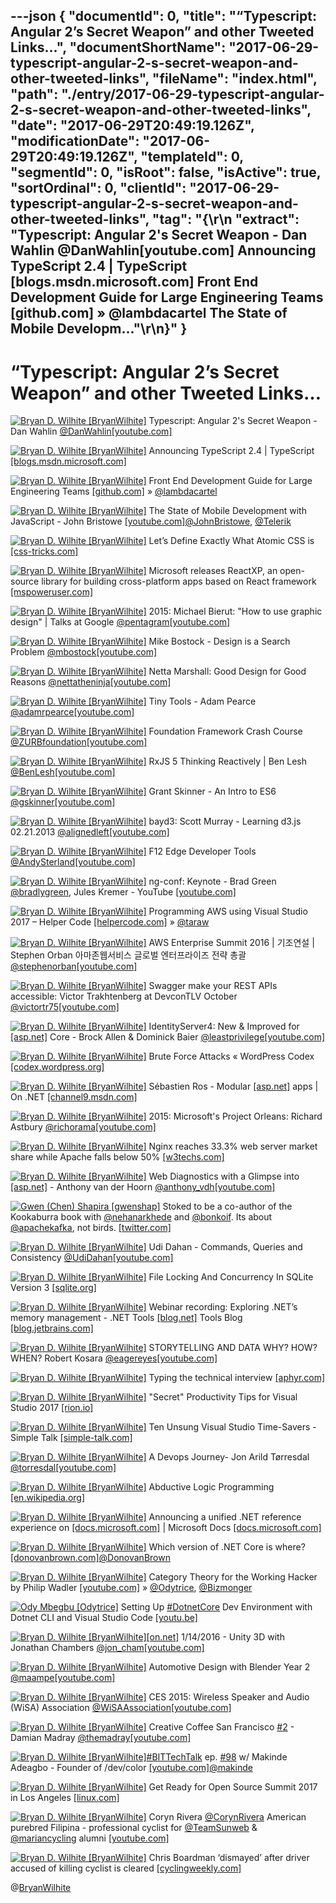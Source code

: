 ---json
{
  "documentId": 0,
  "title": "“Typescript: Angular 2’s Secret Weapon” and other Tweeted Links…",
  "documentShortName": "2017-06-29-typescript-angular-2-s-secret-weapon-and-other-tweeted-links",
  "fileName": "index.html",
  "path": "./entry/2017-06-29-typescript-angular-2-s-secret-weapon-and-other-tweeted-links",
  "date": "2017-06-29T20:49:19.126Z",
  "modificationDate": "2017-06-29T20:49:19.126Z",
  "templateId": 0,
  "segmentId": 0,
  "isRoot": false,
  "isActive": true,
  "sortOrdinal": 0,
  "clientId": "2017-06-29-typescript-angular-2-s-secret-weapon-and-other-tweeted-links",
  "tag": "{\r\n  \"extract\": \"Typescript: Angular 2's Secret Weapon - Dan Wahlin @DanWahlin[youtube.com] Announcing TypeScript 2.4 | TypeScript [blogs.msdn.microsoft.com] Front End Development Guide for Large Engineering Teams [github.com] » @lambdacartel The State of Mobile Developm...\"\r\n}"
}
---

# “Typescript: Angular 2’s Secret Weapon” and other Tweeted Links…

[<img alt="Bryan D. Wilhite [BryanWilhite]" src="https://songhay.blob.core.windows.net/shared-social-twitter/BryanWilhite.jpeg">](http://t.co/UNdqV0Z1zz "Bryan D. Wilhite [BryanWilhite]") Typescript: Angular 2's Secret Weapon - Dan Wahlin [@DanWahlin](http://twitter.com/DanWahlin)[[youtube.com]](https://www.youtube.com/watch?v=e3djIqAGqZo)

[<img alt="Bryan D. Wilhite [BryanWilhite]" src="https://songhay.blob.core.windows.net/shared-social-twitter/BryanWilhite.jpeg">](http://t.co/UNdqV0Z1zz "Bryan D. Wilhite [BryanWilhite]") Announcing TypeScript 2.4 | TypeScript [[blogs.msdn.microsoft.com]](https://blogs.msdn.microsoft.com/typescript/2017/06/27/announcing-typescript-2-4/)

[<img alt="Bryan D. Wilhite [BryanWilhite]" src="https://songhay.blob.core.windows.net/shared-social-twitter/BryanWilhite.jpeg">](http://t.co/UNdqV0Z1zz "Bryan D. Wilhite [BryanWilhite]") Front End Development Guide for Large Engineering Teams [[github.com]](https://github.com/grab/front-end-guide) » [@lambdacartel](http://twitter.com/lambdacartel)

[<img alt="Bryan D. Wilhite [BryanWilhite]" src="https://songhay.blob.core.windows.net/shared-social-twitter/BryanWilhite.jpeg">](http://t.co/UNdqV0Z1zz "Bryan D. Wilhite [BryanWilhite]") The State of Mobile Development with JavaScript - John Bristowe [[youtube.com]](https://www.youtube.com/watch?v=Vx5jcS89q7k)[@JohnBristowe](http://twitter.com/JohnBristowe), [@Telerik](http://twitter.com/Telerik)

[<img alt="Bryan D. Wilhite [BryanWilhite]" src="https://songhay.blob.core.windows.net/shared-social-twitter/BryanWilhite.jpeg">](http://t.co/UNdqV0Z1zz "Bryan D. Wilhite [BryanWilhite]") Let’s Define Exactly What Atomic CSS is [[css-tricks.com]](https://css-tricks.com/lets-define-exactly-atomic-css/)

[<img alt="Bryan D. Wilhite [BryanWilhite]" src="https://songhay.blob.core.windows.net/shared-social-twitter/BryanWilhite.jpeg">](http://t.co/UNdqV0Z1zz "Bryan D. Wilhite [BryanWilhite]") Microsoft releases ReactXP, an open-source library for building cross-platform apps based on React framework [[mspoweruser.com]](https://mspoweruser.com/microsoft-releases-reactxp-open-source-library-building-cross-platform-apps-based-react-framework/)

[<img alt="Bryan D. Wilhite [BryanWilhite]" src="https://songhay.blob.core.windows.net/shared-social-twitter/BryanWilhite.jpeg">](http://t.co/UNdqV0Z1zz "Bryan D. Wilhite [BryanWilhite]") 2015: Michael Bierut: "How to use graphic design" | Talks at Google [@pentagram](http://twitter.com/pentagram)[[youtube.com]](https://www.youtube.com/watch?v=7NuKb9mk0ac)

[<img alt="Bryan D. Wilhite [BryanWilhite]" src="https://songhay.blob.core.windows.net/shared-social-twitter/BryanWilhite.jpeg">](http://t.co/UNdqV0Z1zz "Bryan D. Wilhite [BryanWilhite]") Mike Bostock - Design is a Search Problem [@mbostock](http://twitter.com/mbostock)[[youtube.com]](https://www.youtube.com/watch?v=fThhbt23SGM)

[<img alt="Bryan D. Wilhite [BryanWilhite]" src="https://songhay.blob.core.windows.net/shared-social-twitter/BryanWilhite.jpeg">](http://t.co/UNdqV0Z1zz "Bryan D. Wilhite [BryanWilhite]") Netta Marshall: Good Design for Good Reasons [@nettatheninja](http://twitter.com/nettatheninja)[[youtube.com]](https://www.youtube.com/watch?v=a8aJRDEksA8)

[<img alt="Bryan D. Wilhite [BryanWilhite]" src="https://songhay.blob.core.windows.net/shared-social-twitter/BryanWilhite.jpeg">](http://t.co/UNdqV0Z1zz "Bryan D. Wilhite [BryanWilhite]") Tiny Tools - Adam Pearce [@adamrpearce](http://twitter.com/adamrpearce)[[youtube.com]](https://www.youtube.com/watch?v=_5ky0AYq_Dg)

[<img alt="Bryan D. Wilhite [BryanWilhite]" src="https://songhay.blob.core.windows.net/shared-social-twitter/BryanWilhite.jpeg">](http://t.co/UNdqV0Z1zz "Bryan D. Wilhite [BryanWilhite]") Foundation Framework Crash Course [@ZURBfoundation](http://twitter.com/ZURBfoundation)[[youtube.com]](https://www.youtube.com/watch?v=DEu5xYEZx18)

[<img alt="Bryan D. Wilhite [BryanWilhite]" src="https://songhay.blob.core.windows.net/shared-social-twitter/BryanWilhite.jpeg">](http://t.co/UNdqV0Z1zz "Bryan D. Wilhite [BryanWilhite]") RxJS 5 Thinking Reactively | Ben Lesh [@BenLesh](http://twitter.com/BenLesh)[[youtube.com]](https://www.youtube.com/watch?v=3LKMwkuK0ZE)

[<img alt="Bryan D. Wilhite [BryanWilhite]" src="https://songhay.blob.core.windows.net/shared-social-twitter/BryanWilhite.jpeg">](http://t.co/UNdqV0Z1zz "Bryan D. Wilhite [BryanWilhite]") Grant Skinner - An Intro to ES6 [@gskinner](http://twitter.com/gskinner)[[youtube.com]](https://www.youtube.com/watch?v=oTCGcDfFc00)

[<img alt="Bryan D. Wilhite [BryanWilhite]" src="https://songhay.blob.core.windows.net/shared-social-twitter/BryanWilhite.jpeg">](http://t.co/UNdqV0Z1zz "Bryan D. Wilhite [BryanWilhite]") bayd3: Scott Murray - Learning d3.js 02.21.2013 [@alignedleft](http://twitter.com/alignedleft)[[youtube.com]](https://www.youtube.com/watch?v=ISPiQ-iRa7E)

[<img alt="Bryan D. Wilhite [BryanWilhite]" src="https://songhay.blob.core.windows.net/shared-social-twitter/BryanWilhite.jpeg">](http://t.co/UNdqV0Z1zz "Bryan D. Wilhite [BryanWilhite]") F12 Edge Developer Tools [@AndySterland](http://twitter.com/AndySterland)[[youtube.com]](https://www.youtube.com/watch?v=1EKUmwFfWxg)

[<img alt="Bryan D. Wilhite [BryanWilhite]" src="https://songhay.blob.core.windows.net/shared-social-twitter/BryanWilhite.jpeg">](http://t.co/UNdqV0Z1zz "Bryan D. Wilhite [BryanWilhite]") ng-conf: Keynote - Brad Green [@bradlygreen](http://twitter.com/bradlygreen), Jules Kremer - YouTube [[youtube.com]](https://www.youtube.com/watch?v=gdlpE9vPQFs)

[<img alt="Bryan D. Wilhite [BryanWilhite]" src="https://songhay.blob.core.windows.net/shared-social-twitter/BryanWilhite.jpeg">](http://t.co/UNdqV0Z1zz "Bryan D. Wilhite [BryanWilhite]") Programming AWS using Visual Studio 2017 – Helper Code [[helpercode.com]](https://helpercode.com/2017/04/06/programming-aws-using-visual-studio-2017/) » [@taraw](http://twitter.com/taraw)

[<img alt="Bryan D. Wilhite [BryanWilhite]" src="https://songhay.blob.core.windows.net/shared-social-twitter/BryanWilhite.jpeg">](http://t.co/UNdqV0Z1zz "Bryan D. Wilhite [BryanWilhite]") AWS Enterprise Summit 2016 | 기조연설 | Stephen Orban 아마존웹서비스 글로벌 엔터프라이즈 전략 총괄 [@stephenorban](http://twitter.com/stephenorban)[[youtube.com]](https://www.youtube.com/watch?v=oHLw9sVdDB0)

[<img alt="Bryan D. Wilhite [BryanWilhite]" src="https://songhay.blob.core.windows.net/shared-social-twitter/BryanWilhite.jpeg">](http://t.co/UNdqV0Z1zz "Bryan D. Wilhite [BryanWilhite]") Swagger make your REST APIs accessible: Victor Trakhtenberg at DevconTLV October [@victortr75](http://twitter.com/victortr75)[[youtube.com]](https://www.youtube.com/watch?v=U_lCrFpvXyY)

[<img alt="Bryan D. Wilhite [BryanWilhite]" src="https://songhay.blob.core.windows.net/shared-social-twitter/BryanWilhite.jpeg">](http://t.co/UNdqV0Z1zz "Bryan D. Wilhite [BryanWilhite]") IdentityServer4: New &amp; Improved for [[asp.net]](http://ASP.NET) Core - Brock Allen &amp; Dominick Baier [@leastprivilege](http://twitter.com/leastprivilege)[[youtube.com]](https://www.youtube.com/watch?v=YXdJ2HLAOdE)

[<img alt="Bryan D. Wilhite [BryanWilhite]" src="https://songhay.blob.core.windows.net/shared-social-twitter/BryanWilhite.jpeg">](http://t.co/UNdqV0Z1zz "Bryan D. Wilhite [BryanWilhite]") Brute Force Attacks « WordPress Codex [[codex.wordpress.org]](https://codex.wordpress.org/Brute_Force_Attacks)

[<img alt="Bryan D. Wilhite [BryanWilhite]" src="https://songhay.blob.core.windows.net/shared-social-twitter/BryanWilhite.jpeg">](http://t.co/UNdqV0Z1zz "Bryan D. Wilhite [BryanWilhite]") Sébastien Ros - Modular [[asp.net]](http://ASP.NET) apps | On .NET [[channel9.msdn.com]](https://channel9.msdn.com/Shows/On-NET/Sbastien-Ros-Modular-ASPNET-apps)

[<img alt="Bryan D. Wilhite [BryanWilhite]" src="https://songhay.blob.core.windows.net/shared-social-twitter/BryanWilhite.jpeg">](http://t.co/UNdqV0Z1zz "Bryan D. Wilhite [BryanWilhite]") 2015: Microsoft's Project Orleans: Richard Astbury [@richorama](http://twitter.com/richorama)[[youtube.com]](https://www.youtube.com/watch?v=HC-Drf8F18I)

[<img alt="Bryan D. Wilhite [BryanWilhite]" src="https://songhay.blob.core.windows.net/shared-social-twitter/BryanWilhite.jpeg">](http://t.co/UNdqV0Z1zz "Bryan D. Wilhite [BryanWilhite]") Nginx reaches 33.3% web server market share while Apache falls below 50% [[w3techs.com]](https://w3techs.com/blog/entry/nginx_reaches_33_3_percent_web_server_market_share_while_apache_falls_below_50_percent)

[<img alt="Bryan D. Wilhite [BryanWilhite]" src="https://songhay.blob.core.windows.net/shared-social-twitter/BryanWilhite.jpeg">](http://t.co/UNdqV0Z1zz "Bryan D. Wilhite [BryanWilhite]") Web Diagnostics with a Glimpse into [[asp.net]](http://ASP.NET) - Anthony van der Hoorn [@anthony_vdh](http://twitter.com/anthony_vdh)[[youtube.com]](https://www.youtube.com/watch?v=ZHms4njwF2M&list=PLDX4Kl0PCdaIUNhHSagR4z8KtIyYhqGJq)

[<img alt="Gwen (Chen) Shapira [gwenshap]" src="https://songhay.blob.core.windows.net/shared-social-twitter/gwenshap.jpg">](http://t.co/Z7ZA3gKLOV "Gwen (Chen) Shapira [gwenshap]") Stoked to be a co-author of the Kookaburra book with [@nehanarkhede](http://twitter.com/nehanarkhede) and [@bonkoif](http://twitter.com/bonkoif). Its about [@apachekafka](http://twitter.com/apachekafka), not birds. [[twitter.com]](https://twitter.com/gwenshap/status/656822006378139648/photo/1)

[<img alt="Bryan D. Wilhite [BryanWilhite]" src="https://songhay.blob.core.windows.net/shared-social-twitter/BryanWilhite.jpeg">](http://t.co/UNdqV0Z1zz "Bryan D. Wilhite [BryanWilhite]") Udi Dahan - Commands, Queries and Consistency [@UdiDahan](http://twitter.com/UdiDahan)[[youtube.com]](https://www.youtube.com/watch?v=2EDyxoS5N7M)

[<img alt="Bryan D. Wilhite [BryanWilhite]" src="https://songhay.blob.core.windows.net/shared-social-twitter/BryanWilhite.jpeg">](http://t.co/UNdqV0Z1zz "Bryan D. Wilhite [BryanWilhite]") File Locking And Concurrency In SQLite Version 3 [[sqlite.org]](https://sqlite.org/lockingv3.html)

[<img alt="Bryan D. Wilhite [BryanWilhite]" src="https://songhay.blob.core.windows.net/shared-social-twitter/BryanWilhite.jpeg">](http://t.co/UNdqV0Z1zz "Bryan D. Wilhite [BryanWilhite]") Webinar recording: Exploring .NET’s memory management - .NET Tools [[blog.net]](http://Blog.NET) Tools Blog [[blog.jetbrains.com]](https://blog.jetbrains.com/dotnet/2017/04/07/webinar-recording-exploring-nets-memory-management/)

[<img alt="Bryan D. Wilhite [BryanWilhite]" src="https://songhay.blob.core.windows.net/shared-social-twitter/BryanWilhite.jpeg">](http://t.co/UNdqV0Z1zz "Bryan D. Wilhite [BryanWilhite]") STORYTELLING AND DATA WHY? HOW? WHEN? Robert Kosara [@eagereyes](http://twitter.com/eagereyes)[[youtube.com]](https://www.youtube.com/watch?v=PMtWFjjVM5E)

[<img alt="Bryan D. Wilhite [BryanWilhite]" src="https://songhay.blob.core.windows.net/shared-social-twitter/BryanWilhite.jpeg">](http://t.co/UNdqV0Z1zz "Bryan D. Wilhite [BryanWilhite]") Typing the technical interview [[aphyr.com]](https://aphyr.com/posts/342-typing-the-technical-interview)

[<img alt="Bryan D. Wilhite [BryanWilhite]" src="https://songhay.blob.core.windows.net/shared-social-twitter/BryanWilhite.jpeg">](http://t.co/UNdqV0Z1zz "Bryan D. Wilhite [BryanWilhite]") "Secret" Productivity Tips for Visual Studio 2017 [[rion.io]](http://rion.io/2017/04/07/secret-productivity-tips-for-visual-studio-2017/)

[<img alt="Bryan D. Wilhite [BryanWilhite]" src="https://songhay.blob.core.windows.net/shared-social-twitter/BryanWilhite.jpeg">](http://t.co/UNdqV0Z1zz "Bryan D. Wilhite [BryanWilhite]") Ten Unsung Visual Studio Time-Savers - Simple Talk [[simple-talk.com]](https://www.simple-talk.com/dotnet/net-development/ten-unsung-visual-studio-time-savers/)

[<img alt="Bryan D. Wilhite [BryanWilhite]" src="https://songhay.blob.core.windows.net/shared-social-twitter/BryanWilhite.jpeg">](http://t.co/UNdqV0Z1zz "Bryan D. Wilhite [BryanWilhite]") A Devops Journey- Jon Arild Tørresdal [@torresdal](http://twitter.com/torresdal)[[youtube.com]](https://www.youtube.com/watch?v=QeLgdE9zAJY)

[<img alt="Bryan D. Wilhite [BryanWilhite]" src="https://songhay.blob.core.windows.net/shared-social-twitter/BryanWilhite.jpeg">](http://t.co/UNdqV0Z1zz "Bryan D. Wilhite [BryanWilhite]") Abductive Logic Programming [[en.wikipedia.org]](https://en.wikipedia.org/wiki/Abductive_logic_programming)

[<img alt="Bryan D. Wilhite [BryanWilhite]" src="https://songhay.blob.core.windows.net/shared-social-twitter/BryanWilhite.jpeg">](http://t.co/UNdqV0Z1zz "Bryan D. Wilhite [BryanWilhite]") Announcing a unified .NET reference experience on [[docs.microsoft.com]](http://docs.microsoft.com) | Microsoft Docs [[docs.microsoft.com]](https://docs.microsoft.com/en-us/teamblog/announcing-unified-dotnet-experience-on-docs)

[<img alt="Bryan D. Wilhite [BryanWilhite]" src="https://songhay.blob.core.windows.net/shared-social-twitter/BryanWilhite.jpeg">](http://t.co/UNdqV0Z1zz "Bryan D. Wilhite [BryanWilhite]") Which version of .NET Core is where? [[donovanbrown.com]](http://www.donovanbrown.com/post.aspx?id=c74588da-cae1-4051-8fd9-9aa491a35f06)[@DonovanBrown](http://twitter.com/DonovanBrown)

[<img alt="Bryan D. Wilhite [BryanWilhite]" src="https://songhay.blob.core.windows.net/shared-social-twitter/BryanWilhite.jpeg">](http://t.co/UNdqV0Z1zz "Bryan D. Wilhite [BryanWilhite]") Category Theory for the Working Hacker by Philip Wadler [[youtube.com]](https://www.youtube.com/watch?v=V10hzjgoklA) » [@Odytrice](http://twitter.com/Odytrice), [@Bizmonger](http://twitter.com/Bizmonger)

[<img alt="Ody Mbegbu [Odytrice]" src="https://songhay.blob.core.windows.net/shared-social-twitter/Odytrice.jpg">](https://t.co/8wuRpLOaxa "Ody Mbegbu [Odytrice]") Setting Up [#DotnetCore](http://twitter.com/search?q=%23DotnetCore) Dev Environment with Dotnet CLI and Visual Studio Code [[youtu.be]](http://youtu.be/ZSEzm2AcjWA?a)

[<img alt="Bryan D. Wilhite [BryanWilhite]" src="https://songhay.blob.core.windows.net/shared-social-twitter/BryanWilhite.jpeg">](http://t.co/UNdqV0Z1zz "Bryan D. Wilhite [BryanWilhite]")[[on.net]](http://On.NET) 1/14/2016 - Unity 3D with Jonathan Chambers [@jon_cham](http://twitter.com/jon_cham)[[youtube.com]](https://www.youtube.com/watch?v=B0yWmVL8hF0)

[<img alt="Bryan D. Wilhite [BryanWilhite]" src="https://songhay.blob.core.windows.net/shared-social-twitter/BryanWilhite.jpeg">](http://t.co/UNdqV0Z1zz "Bryan D. Wilhite [BryanWilhite]") Automotive Design with Blender Year 2 [@maampe](http://twitter.com/maampe)[[youtube.com]](https://www.youtube.com/watch?v=y6yiQGDQtpY)

[<img alt="Bryan D. Wilhite [BryanWilhite]" src="https://songhay.blob.core.windows.net/shared-social-twitter/BryanWilhite.jpeg">](http://t.co/UNdqV0Z1zz "Bryan D. Wilhite [BryanWilhite]") CES 2015: Wireless Speaker and Audio (WiSA) Association [@WiSAAssociation](http://twitter.com/WiSAAssociation)[[youtube.com]](https://www.youtube.com/watch?v=3mcX5EPztDY)

[<img alt="Bryan D. Wilhite [BryanWilhite]" src="https://songhay.blob.core.windows.net/shared-social-twitter/BryanWilhite.jpeg">](http://t.co/UNdqV0Z1zz "Bryan D. Wilhite [BryanWilhite]") Creative Coffee San Francisco [#2](http://twitter.com/search?q=%232) - Damian Madray [@themadray](http://twitter.com/themadray)[[youtube.com]](https://www.youtube.com/watch?v=n6KHvAGjR-8)

[<img alt="Bryan D. Wilhite [BryanWilhite]" src="https://songhay.blob.core.windows.net/shared-social-twitter/BryanWilhite.jpeg">](http://t.co/UNdqV0Z1zz "Bryan D. Wilhite [BryanWilhite]")[#BITTechTalk](http://twitter.com/search?q=%23BITTechTalk) ep. [#98](http://twitter.com/search?q=%2398) w/ Makinde Adeagbo - Founder of /dev/color [[youtube.com]](https://www.youtube.com/watch?v=sY-ShNNC_Ec)[@makinde](http://twitter.com/makinde)

[<img alt="Bryan D. Wilhite [BryanWilhite]" src="https://songhay.blob.core.windows.net/shared-social-twitter/BryanWilhite.jpeg">](http://t.co/UNdqV0Z1zz "Bryan D. Wilhite [BryanWilhite]") Get Ready for Open Source Summit 2017 in Los Angeles [[linux.com]](https://www.linux.com/blog/event/open-source-summit-na/2017/6/get-ready-open-source-summit-2017)

[<img alt="Bryan D. Wilhite [BryanWilhite]" src="https://songhay.blob.core.windows.net/shared-social-twitter/BryanWilhite.jpeg">](http://t.co/UNdqV0Z1zz "Bryan D. Wilhite [BryanWilhite]") Coryn Rivera [@CorynRivera](http://twitter.com/CorynRivera) American purebred Filipina - professional cyclist for [@TeamSunweb](http://twitter.com/TeamSunweb) &amp; [@mariancycling](http://twitter.com/mariancycling) alumni [[youtube.com]](https://www.youtube.com/watch?v=LqpRwwhtsGA)

[<img alt="Bryan D. Wilhite [BryanWilhite]" src="https://songhay.blob.core.windows.net/shared-social-twitter/BryanWilhite.jpeg">](http://t.co/UNdqV0Z1zz "Bryan D. Wilhite [BryanWilhite]") Chris Boardman ‘dismayed’ after driver accused of killing cyclist is cleared [[cyclingweekly.com]](http://www.cyclingweekly.com/news/latest-news/chris-boardman-dismayed-driver-accused-killing-cyclist-cleared-324230)

@[BryanWilhite](https://twitter.com/BryanWilhite)
